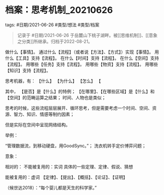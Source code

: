 # 档案：思考机制_20210626



tags: #日期/2021-06-26 #类型/想法 #类型/档案 



> 记录于 #日期/2021-06-26 于岳麓山下桃子湖畔。被[[思维机制]]、[[意象之分类]]所继承。归档于2022-08-21。



做什么【事情】。
通过什么【流程】（或者说【方法】、【方式】）实现【事情】。
用什么【工具】支持【流程】。
在什么【时间】支持【流程】。
在什么【空间】支持【流程】。
用哪些【任务】支持【流程】。
用哪些【物资】支持【流程】。
用哪些【知识】支持【流程】。


思考机器，有：
【什么】
【为什么】
【怎么】
【

其中，
【是否】是【什么】的特例；
【在哪里】、【在哪些区域】是【什么】和【空间】的范畴运算之结果；
时间、人物也是类似；


思考的时候，这些流程层层展开、循环思考，但是需要考虑一个时间、空间、资源、智力、知识、情感等制约因素；


但是实际在空间中呈现网络结构。


举例：

“管理数据流，到移动硬盘，用GoodSync。”；
洗衣机转手定价博弈问题；


意象：

相对的：
不能被复用的：实词
	具体的一些定理、定律、假说、猜想

能被复用的：虚词
	【定律】、【提出】、【概括】、【论证】、【证明】

（候世达2018）：“每个婴儿都是天生的科学家。”